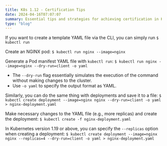 ```yaml
---
title: K8s 1.12 - Certification Tips
date: 2024-04-16T07:07:07
summary: Essential tips and strategies for achieving certification in Kubernetes 1.12
type: "blog"
---
```

 If you want to create a template YAML file via the CLI, you can simply run `$ kubectl run`

Create an NGINX pod: `$ kubectl run nginx --image=nginx`

Generate a Pod manifest YAML file with `kubectl run`: `$ kubectl run nginx --image=nginx --dry-run=client -o yaml`
- The `--dry-run` flag essentially simulates the execution of the command without making changes to the cluster.
- Use `-o yaml` to specify the output format as YAML.

Similarly, you can do the same thing with deployments and save it to a file: `$ kubectl create deployment --image=nginx nginx --dry-run=client -o yaml > nginx-deployment.yaml`

Make necessary changes to the YAML file (e.g., more replicas) and create the deployment: `$ kubectl create -f nginx-deployment.yaml`

In Kubernetes version 1.19 or above, you can specify the `--replicas` option when creating a deployment: `$ kubectl create deployment --image=nginx nginx --replicas=4 --dry-run=client -o yaml > nginx-deployment.yaml`